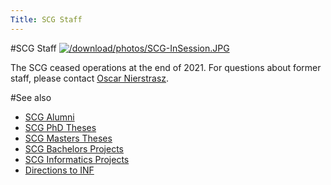 ```yaml
---
Title: SCG Staff
---
```

#SCG Staff
[![/download/photos/SCG-InSession.JPG](%assets_url%/download/photos/SCG-InSession.JPG)](%assets_url%/download/photos/SCG-InSession.JPG)

The SCG ceased operations at the end of 2021.
For questions about former staff, please contact [Oscar Nierstrasz](%base_url%/staff/oscar).

#See also

- [SCG Alumni](%base_url%/wiki/alumni)
- [SCG PhD Theses](%assets_url%/scgbib/?query=scg-phd&filter=Year)
- [SCG Masters Theses](%assets_url%/scgbib/?query=scg-msc&filter=Year)
- [SCG Bachelors Projects](%assets_url%/scgbib/?query=scg-bp&filter=Year)
- [SCG Informatics Projects](%assets_url%/scgbib/?query=scg-ip&filter=Year)
- [Directions to INF](%base_url%/contact/maps)
